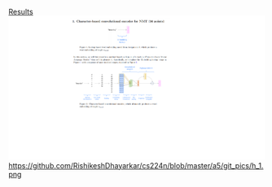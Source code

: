 [Results](https://github.com/RishikeshDhayarkar/cs224n/blob/master/a5/a5_final.ipynb)
![](git_pics/h_1.png)
https://github.com/RishikeshDhayarkar/cs224n/blob/master/a5/git_pics/h_1.png
